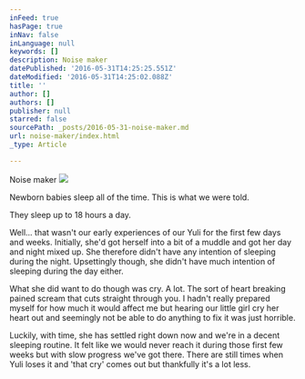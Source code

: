 ```yaml
---
inFeed: true
hasPage: true
inNav: false
inLanguage: null
keywords: []
description: Noise maker
datePublished: '2016-05-31T14:25:25.551Z'
dateModified: '2016-05-31T14:25:02.088Z'
title: ''
author: []
authors: []
publisher: null
starred: false
sourcePath: _posts/2016-05-31-noise-maker.md
url: noise-maker/index.html
_type: Article

---
```

Noise maker
![](https://the-grid-user-content.s3-us-west-2.amazonaws.com/98d24495-1e4d-4f64-9891-31c47938486d.jpg)

Newborn babies sleep all of the time. This is what we were told. 

They sleep up to 18 hours a day. 

Well... that wasn't our early experiences of our Yuli for the first few days and weeks. Initially, she'd got herself into a bit of a muddle and got her day and night mixed up. She therefore didn't have any intention of sleeping during the night. Upsettingly though, she didn't have much intention of sleeping during the day either. 

What she did want to do though was cry. A lot. The sort of heart breaking pained scream that cuts straight through you. I hadn't really prepared myself for how much it would affect me but hearing our little girl cry her heart out and seemingly not be able to do anything to fix it was just horrible. 

Luckily, with time, she has settled right down now and we're in a decent sleeping routine. It felt like we would never reach it during those first few weeks but with slow progress we've got there. There are still times when Yuli loses it and 'that cry' comes out but thankfully it's a lot less.